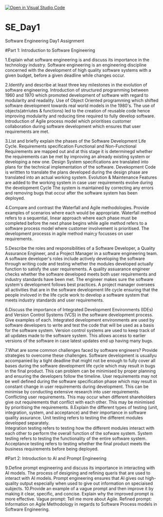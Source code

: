 [![Open in Visual Studio Code](https://classroom.github.com/assets/open-in-vscode-2e0aaae1b6195c2367325f4f02e2d04e9abb55f0b24a779b69b11b9e10269abc.svg)](https://classroom.github.com/online_ide?assignment_repo_id=18438502&assignment_repo_type=AssignmentRepo)
# SE_Day1
Software Engineering Day1 Assignment

#Part 1: Introduction to Software Engineering

1.Explain what software engineering is and discuss its importance in the technology industry.
    Software engineering is an engineering discipline concerned with the development of high quality software
    systems with a given budget, before a given deadline while changes occur.


2.Identify and describe at least three key milestones in the evolution of software engineering.
    Introduction of structured programming between 1960 and 1970 which promoted development of software with
    regard to modularity and readality.
    Use of Object Oriented programming which shifted software development towards real world models in the 1980's. The use of objects(atrriutes & functions) led to the creation       of reusable code hence improving modularity and reducing time required to fully develop software. 
    Introduction of Agile process model which prioritises customer collaboration during software development which ensures that user requirements are met.


3.List and briefly explain the phases of the Software Development Life Cycle.
    Requirements specification
        Functional and Non-Functional Requirements are mapped out and at this stage it is determinegd whether the requirements can be met by improving an already existing system          or developing a new one.
    Design
        System specifications are translated into plans for the technical implementation of the software.
        Devekopment
        Code is writtten to translate the plans developed during the design phase are translated into an actual
        working system. 
    Evolution & Maintenance
        Features are added to the working system in case user requirements evolve during the development Cycle
        The system is maintained by correcting any errors and removing bugs that occur after the software system
        has been deployed.


4.Compare and contrast the Waterfall and Agile methodologies. Provide examples of scenarios where each would be appropriate.
    Waterfall method refers to a sequential, linear approach where each phase must be completed before the next
    phase begins while agile method refers to a software process model where customer involvement is prioritised. 
    The development processs in agile method main;y focusses on user requirements.

5.Describe the roles and responsibilities of a Software Developer, a Quality Assurance Engineer, and a Project Manager in a software engineering team.
    A software developer's roles include actively developing the software through writing code and testing whether
    the modules developed actually function to satisfy the user requirements.
    A quality assuarance engineer checks whether the software developed meets both user requirements and industry
    standards have been met. The engineer makes sure the software system's development follows best practices.
    A project manager oversees all activities that are in the software development life cycle ensuring that the 
    people invloved in the life cycle work to develop a software system that meets industry standards and user
    requirements. 

6.Discuss the importance of Integrated Development Environments (IDEs) and Version Control Systems (VCS) in the software development process. Give examples of each.
    Integrated development environments are used by software developers to write and test the code that will 
    be used as a basis for the software system. Version control systems are used to keep track of all updates
    made to the software system. This allows access to earlier versions of the software in case latest updates 
    end up having many bugs.

7.What are some common challenges faced by software engineers? Provide strategies to overcome these challenges.
    Software development is usuallyu accompanied by a tight deadline that might not be enough to fully cover 
    all bases during the software development life cycle which may result in bugs in the final product. This can
    problem can be minimised by proper planning  and ensuring the developers follow the timeline.
    User requirements may not be well defined during the software specification phase which may result in constant
    change in user requirements during development. This can be minimise by conducting extensive research into user 
    requirements.
    Conflicting user requirements. This may occur when different shareholders give out requirements that conflict with each other.
    This may be minimised by prioritising the requirements.
8.Explain the different types of testing (unit, integration, system, and acceptance) and their importance in software quality assurance.
    Unit testing refers to testing the different modules developed separately.  
    Integration testing refers to testing how the different modules interact with each other to perform the overall function
    of the sofware system.
    System testing refers to testing the functionality of the entire software system. 
    Acceptance testing refers to testing whether the final product meets the business requirements before being deployed.

#Part 2: Introduction to AI and Prompt Engineering


9.Define prompt engineering and discuss its importance in interacting with AI models.
    The process of designing and refining queris that are used to interact with AI models.
    Prompt engineering ensures that AI gives out high-quality output especially when used to give out information
    on speciaised subjects.
10.Provide an example of a vague prompt and then improve it by making it clear, specific, and concise. Explain why the improved prompt is more effective.
    Vague prompt: Tell me more about Agile.
    Refined prompt: Information on Agile Methodology in regards to Software Process models in Software Engineering.
